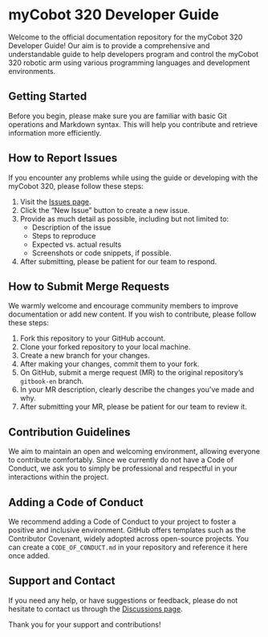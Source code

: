 # myCobot 320 Developer Guide

Welcome to the official documentation repository for the myCobot 320 Developer Guide! Our aim is to provide a comprehensive and understandable guide to help developers program and control the myCobot 320 robotic arm using various programming languages and development environments.

## Getting Started

Before you begin, please make sure you are familiar with basic Git operations and Markdown syntax. This will help you contribute and retrieve information more efficiently.

## How to Report Issues

If you encounter any problems while using the guide or developing with the myCobot 320, please follow these steps:

1. Visit the [Issues page](https://github.com/elephantrobotics/myCobot320-docs/issues).
2. Click the “New Issue” button to create a new issue.
3. Provide as much detail as possible, including but not limited to:
   - Description of the issue
   - Steps to reproduce
   - Expected vs. actual results
   - Screenshots or code snippets, if possible.
4. After submitting, please be patient for our team to respond.

## How to Submit Merge Requests

We warmly welcome and encourage community members to improve documentation or add new content. If you wish to contribute, please follow these steps:

1. Fork this repository to your GitHub account.
2. Clone your forked repository to your local machine.
3. Create a new branch for your changes.
4. After making your changes, commit them to your fork.
5. On GitHub, submit a merge request (MR) to the original repository’s `gitbook-en` branch.
6. In your MR description, clearly describe the changes you've made and why.
7. After submitting your MR, please be patient for our team to review it.

## Contribution Guidelines

We aim to maintain an open and welcoming environment, allowing everyone to contribute comfortably. Since we currently do not have a Code of Conduct, we ask you to simply be professional and respectful in your interactions within the project. 

## Adding a Code of Conduct

We recommend adding a Code of Conduct to your project to foster a positive and inclusive environment. GitHub offers templates such as the Contributor Covenant, widely adopted across open-source projects. You can create a `CODE_OF_CONDUCT.md` in your repository and reference it here once added.

## Support and Contact

If you need any help, or have suggestions or feedback, please do not hesitate to contact us through the [Discussions page](https://github.com/elephantrobotics/myCobot320-docs/discussions).

Thank you for your support and contributions!
